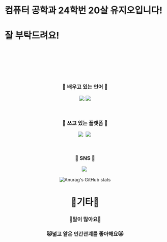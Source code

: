 <h1>컴퓨터 공학과 24학번 20살 유지오입니다!</h1>
<h1> 잘 부탁드려요! <h1> <br><br>
<h3 align="center"> 🤖 배우고 있는 언어 🤖 </h3>
<p align="center">
<img src="https://img.shields.io/badge/Python-3776AB?style=flat-square&logo=MySQL&logoColor=white"/>
<img src="https://img.shields.io/badge/HTML-E34F26?style=flat-square&logo=Java&logoColor=white"/>
</p>
<br>

<h3 align="center"> 🥿 쓰고 있는 플랫폼 🥿 </h3>
<p align="center">
<img src="https://img.shields.io/badge/Visual%20Studio%20Code-007ACC.svg?&style=for-the-badge&logo=Visual%20Studio%20Code&logoColor=white"/>&nbsp
<img src="https://img.shields.io/badge/Git-F05032.svg?&style=for-the-badge&logo=Git&logoColor=white"/>&nbsp
</p>

<br>
<h3 align="center"> 💟 SNS 💟 </h3>
<p align="center">
<a href="https://www.instagram.com/uzo7383/?next=%2F"><img src="https://img.shields.io/badge/Instagram-E4405F?style=flat-square&logo=Instagram&logoColor=white&link="https://www.instagram.com/uzo7383/?next=%2F/></a>&nbsp
</p>

<div align=center>
	
![Anurag's GitHub stats](https://github-readme-stats.vercel.app/api?username=Vak-kas&show_icons=true&theme=onedark)

<h1>🥸기타🥸</h1>
<h3>🙊말이 많아요🙊</h3>
<h3>😻넓고 얕은 인간관계를 좋아해요😻</h3>
